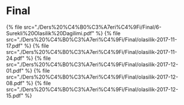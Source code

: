 # Final

<!--Index-->

{% file src="./Ders%20%C4%B0%C3%A7eri%C4%9Fi/Final/6-Surekli%20Olasilik%20Dagilimi.pdf" %}
{% file src="./Ders%20%C4%B0%C3%A7eri%C4%9Fi/Final/olasilik-2017-11-17.pdf" %}
{% file src="./Ders%20%C4%B0%C3%A7eri%C4%9Fi/Final/olasilik-2017-11-24.pdf" %}
{% file src="./Ders%20%C4%B0%C3%A7eri%C4%9Fi/Final/olasilik-2017-12-01.pdf" %}
{% file src="./Ders%20%C4%B0%C3%A7eri%C4%9Fi/Final/olasilik-2017-12-08.pdf" %}
{% file src="./Ders%20%C4%B0%C3%A7eri%C4%9Fi/Final/olasilik-2017-12-15.pdf" %}

<!--Index-->
